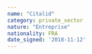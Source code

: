 ```yaml
---
name: "Citalid"
category: private_sector
nature: "Entreprise"
nationality: FRA
date_signed: '2018-11-12'
---
```

    
